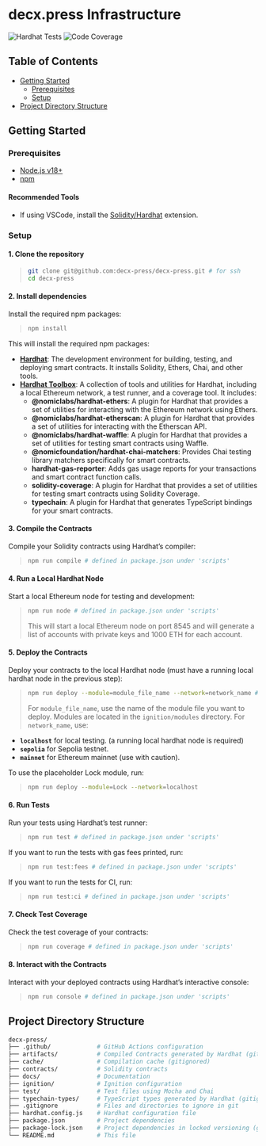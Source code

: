 # decx.press Infrastructure

![Hardhat Tests](https://github.com/decx-press/decx-press/actions/workflows/test.yml/badge.svg)
![Code Coverage](https://codecov.io/gh/decx-press/decx-press/branch/main/graph/badge.svg)

## Table of Contents

- [Getting Started](#getting-started)
  - [Prerequisites](#prerequisites)
  - [Setup](#setup)
- [Project Directory Structure](#project-directory-structure)

## Getting Started

### Prerequisites

- [Node.js v18+](https://nodejs.org/en/learn/getting-started/how-to-install-nodejs)
- [npm](https://www.npmjs.com/get-npm)

#### Recommended Tools

- If using VSCode, install the [Solidity/Hardhat](https://marketplace.visualstudio.com/items?itemName=NomicFoundation.hardhat-solidity) extension.

### Setup

#### 1. Clone the repository

> ```bash
> git clone git@github.com:decx-press/decx-press.git # for ssh
> cd decx-press
> ```

#### 2. Install dependencies

Install the required npm packages:

> ```bash
> npm install
> ```

This will install the required npm packages:

- **[Hardhat](https://hardhat.org/docs)**: The development environment for building, testing, and deploying smart contracts. It installs Solidity, Ethers, Chai, and other tools.
- **[Hardhat Toolbox](https://hardhat.org/hardhat-runner/plugins/nomicfoundation-hardhat-toolbox)**: A collection of tools and utilities for Hardhat, including a local Ethereum network, a test runner, and a coverage tool. It includes:
  - **@nomiclabs/hardhat-ethers**: A plugin for Hardhat that provides a set of utilities for interacting with the Ethereum network using Ethers.
  - **@nomiclabs/hardhat-etherscan**: A plugin for Hardhat that provides a set of utilities for interacting with the Etherscan API.
  - **@nomiclabs/hardhat-waffle**: A plugin for Hardhat that provides a set of utilities for testing smart contracts using Waffle.
  - **@nomicfoundation/hardhat-chai-matchers**: Provides Chai testing library matchers specifically for smart contracts.
  - **hardhat-gas-reporter**: Adds gas usage reports for your transactions and smart contract function calls.
  - **solidity-coverage**: A plugin for Hardhat that provides a set of utilities for testing smart contracts using Solidity Coverage.
  - **typechain**: A plugin for Hardhat that generates TypeScript bindings for your smart contracts.

#### 3. Compile the Contracts

Compile your Solidity contracts using Hardhat’s compiler:

> ```bash
> npm run compile # defined in package.json under 'scripts'
> ```

#### 4. Run a Local Hardhat Node

Start a local Ethereum node for testing and development:

> ```bash
> npm run node # defined in package.json under 'scripts'
> ```
>
> This will start a local Ethereum node on port 8545 and will generate a list of accounts with private keys and 1000 ETH for each account.

#### 5. Deploy the Contracts

Deploy your contracts to the local Hardhat node (must have a running local hardhat node in the previous step):

> ```bash
> npm run deploy --module=module_file_name --network=network_name # defined in package.json under 'scripts'
> ```
>
> For `module_file_name`, use the name of the module file you want to deploy. Modules are located in the `ignition/modules` directory.
> For `network_name`, use:

- **`localhost`** for local testing. (a running local hardhat node is required)
- **`sepolia`** for Sepolia testnet.
- **`mainnet`** for Ethereum mainnet (use with caution).

To use the placeholder Lock module, run:

> ```bash
> npm run deploy --module=Lock --network=localhost
> ```

#### 6. Run Tests

Run your tests using Hardhat’s test runner:

> ```bash
> npm run test # defined in package.json under 'scripts'
> ```

If you want to run the tests with gas fees printed, run:

> ```bash
> npm run test:fees # defined in package.json under 'scripts'
> ```

If you want to run the tests for CI, run:

> ```bash
> npm run test:ci # defined in package.json under 'scripts'
> ```


#### 7. Check Test Coverage

Check the test coverage of your contracts:

> ```bash
> npm run coverage # defined in package.json under 'scripts'
> ```

#### 8. Interact with the Contracts

Interact with your deployed contracts using Hardhat’s interactive console:

> ```bash
> npm run console # defined in package.json under 'scripts'
> ```

## Project Directory Structure

```bash
decx-press/
├── .github/             # GitHub Actions configuration
├── artifacts/           # Compiled Contracts generated by Hardhat (gitignored)
├── cache/               # Compilation cache (gitignored)
├── contracts/           # Solidity contracts
├── docs/                # Documentation
├── ignition/            # Ignition configuration
├── test/                # Test files using Mocha and Chai
├── typechain-types/     # TypeScript types generated by Hardhat (gitignored)
├── .gitignore           # Files and directories to ignore in git
├── hardhat.config.js    # Hardhat configuration file
├── package.json         # Project dependencies
├── package-lock.json    # Project dependencies in locked versioning (gitignored)
└── README.md            # This file
```
